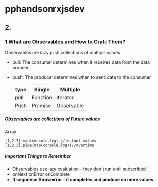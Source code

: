 # pphandsonrxjsdev
## 2.
### 1 What are Observables and How to Crate Them?
Observables are lazy push collections of multiple values
- pull: The consumer determines when it receives data from the data proucer
- push: The producer determines when to send data to the consumer

  
  type|Single|Multiple
  ---|---|---
  pull|Function|Iterator
  Push|Promise|Observable

##### Observables are collections of Future values
Array
```
[1,2,3].map(console.log) //instant values
[1,2,3].pipe(map(console.log))//overtime
```
##### Important Things to Remember
- Observables use lazy evaluation - they don't run until subscribed
- onNext onError onComplete
- __If sequence throw error - it completes and produce no more values__

